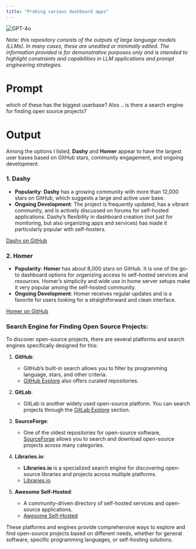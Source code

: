 ```yaml
---
title: "Probing various dashboard apps"
---
```

![GPT-4o](https://img.shields.io/badge/GPT--4o-3333FF?style=for-the-badge&logo=openai&logoColor=white)



*Note: this repository consists of the outputs of large language models (LLMs). In many cases, these are unedited or minimally edited. The information provided is for demonstrative purposes only and is intended to highlight constraints and capabilities in LLM applications and prompt engineering strategies.*


# Prompt

which of these has the biggest userbase? Also .. is there a search engine for finding open source projects?

# Output

Among the options I listed, **Dashy** and **Homer** appear to have the largest user bases based on GitHub stars, community engagement, and ongoing development.

### 1. **Dashy**
   - **Popularity**: **Dashy** has a growing community with more than 12,000 stars on GitHub, which suggests a large and active user base.
   - **Ongoing Development**: The project is frequently updated, has a vibrant community, and is actively discussed on forums for self-hosted applications. Dashy’s flexibility in dashboard creation (not just for monitoring, but also organizing apps and services) has made it particularly popular with self-hosters.

   [Dashy on GitHub](https://github.com/Lissy93/dashy)

### 2. **Homer**
   - **Popularity**: **Homer** has about 8,000 stars on GitHub. It is one of the go-to dashboard options for organizing access to self-hosted services and resources. Homer’s simplicity and wide use in home server setups make it very popular among the self-hosted community.
   - **Ongoing Development**: Homer receives regular updates and is a favorite for users looking for a straightforward and clean interface.

   [Homer on GitHub](https://github.com/bastienwirtz/homer)

### Search Engine for Finding Open Source Projects:
To discover open-source projects, there are several platforms and search engines specifically designed for this:

1. **GitHub**:
   - GitHub’s built-in search allows you to filter by programming language, stars, and other criteria.
   - [GitHub Explore](https://github.com/explore) also offers curated repositories.

2. **GitLab**:
   - GitLab is another widely used open-source platform. You can search projects through the [GitLab Explore](https://about.gitlab.com/explore/) section.

3. **SourceForge**:
   - One of the oldest repositories for open-source software, [SourceForge](https://sourceforge.net/) allows you to search and download open-source projects across many categories.

4. **Libraries.io**:
   - **Libraries.io** is a specialized search engine for discovering open-source libraries and projects across multiple platforms.
   - [Libraries.io](https://libraries.io)

5. **Awesome Self-Hosted**:
   - A community-driven directory of self-hosted services and open-source applications.
   - [Awesome Self-Hosted](https://awesome-selfhosted.net)

These platforms and engines provide comprehensive ways to explore and find open-source projects based on different needs, whether for general software, specific programming languages, or self-hosting solutions.